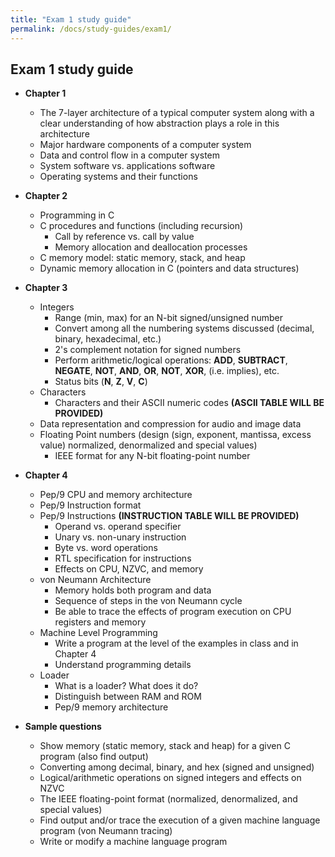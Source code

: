 ```yaml
---
title: "Exam 1 study guide"
permalink: /docs/study-guides/exam1/
---
```


## Exam 1 study guide

* **Chapter 1**
   * The 7-layer architecture of a typical computer system along with a clear understanding of how abstraction plays a role in this architecture
   * Major hardware components of a computer system
   * Data and control flow in a computer system
   * System software vs. applications software
   * Operating systems and their functions

* **Chapter 2**
   * Programming in C
   * C procedures and functions (including recursion)
      * Call by reference vs. call by value
      * Memory allocation and deallocation processes
   * C memory model: static memory, stack, and heap
   * Dynamic memory allocation in C (pointers and data structures)

* **Chapter 3**
   * Integers
      * Range (min, max) for an N-bit signed/unsigned number
      * Convert among all the numbering systems discussed (decimal, binary, hexadecimal, etc.)
      * 2's complement notation for signed numbers
      * Perform arithmetic/logical operations: **ADD**, **SUBTRACT**, **NEGATE**, **NOT**, **AND**, **OR**, **NOT**, **XOR**, <span class="fa fa-long-arrow-right"></span> (i.e. implies), etc.
      * Status bits (**N**, **Z**, **V**, **C**)
   * Characters
      * Characters and their ASCII numeric codes **(ASCII TABLE WILL BE PROVIDED)**
   * Data representation and compression for audio and image data
   * Floating Point numbers (design (sign, exponent, mantissa, excess value) normalized, denormalized and special values)
      * IEEE format for any N-bit floating-point number

* **Chapter 4**
   * Pep/9 CPU and memory architecture
   * Pep/9 Instruction format
   * Pep/9 Instructions **(INSTRUCTION TABLE WILL BE PROVIDED)**
      * Operand vs. operand specifier
      * Unary vs. non-unary instruction
      * Byte vs. word operations
      * RTL specification for instructions
      * Effects on CPU, NZVC, and memory
   * von Neumann Architecture
      * Memory holds both program and data
      * Sequence of steps in the von Neumann cycle
      * Be able to trace the effects of program execution on CPU registers and memory
   * Machine Level Programming
      * Write a program at the level of the examples in class and in Chapter 4
      * Understand programming details
   * Loader
      * What is a loader? What does it do?
      * Distinguish between RAM and ROM
      * Pep/9 memory architecture

* **Sample questions**
   * Show memory (static memory, stack and heap) for a given C program (also find output)
   * Converting among decimal, binary, and hex (signed and unsigned)
   * Logical/arithmetic operations on signed integers and effects on NZVC
   * The IEEE floating-point format (normalized, denormalized, and special values)
   * Find output and/or trace the execution of a given machine language program (von Neumann tracing)
   * Write or modify a machine language program
